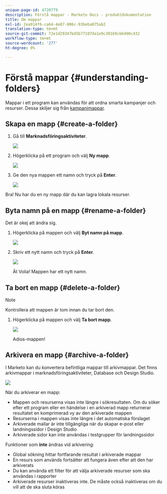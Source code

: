 ```yaml
---
unique-page-id: 4720779
description: Förstå mappar - Marketo Docs - produktdokumentation
title: Om mappar
exl-id: 2ea914f6-ca64-4e87-806c-93beba075ab2
translation-type: tm+mt
source-git-commit: 72e1d29347bd5b77107da1e9c30169cb6490c432
workflow-type: tm+mt
source-wordcount: '277'
ht-degree: 0%

---
```


# Förstå mappar {#understanding-folders}

Mappar i ett program kan användas för att ordna smarta kampanjer och resurser. Dessa skiljer sig från [kampanjmappar](/help/marketo/product-docs/core-marketo-concepts/miscellaneous/create-new-campaign-folder.md).

## Skapa en mapp {#create-a-folder}

1. Gå till **Marknadsföringsaktiviteter**.

   ![](assets/ma.png)

1. Högerklicka på ett program och välj **Ny mapp**.

   ![](assets/image2015-4-20-18-3a45-3a14.png)

1. Ge den nya mappen ett namn och tryck på **Enter**.

   ![](assets/image2015-4-20-18-3a46-3a57.png)

Bra! Nu har du en ny mapp där du kan lagra lokala resurser.

## Byta namn på en mapp {#rename-a-folder}

Det är okej att ändra sig.

1. Högerklicka på mappen och välj **Byt namn på mapp**.

   ![](assets/image2015-4-20-18-3a49-3a10.png)

1. Skriv ett nytt namn och tryck på **Enter**.

   ![](assets/image2015-4-20-18-3a52-3a30.png)

   Ät Volia! Mappen har ett nytt namn.

## Ta bort en mapp {#delete-a-folder}

>[!NOTE]
>
>Kontrollera att mappen är tom innan du tar bort den.

1. Högerklicka på mappen och välj **Ta bort mapp**.

   ![](assets/image2015-4-20-18-3a55-3a51.png)

   Adios-mappen!

## Arkivera en mapp {#archive-a-folder}

I Marketo kan du konvertera befintliga mappar till arkivmappar. Det finns arkivmappar i marknadsföringsaktiviteter, Database och Design Studio.

![](assets/image2015-4-20-19-3a3-3a46.png)

När du arkiverar en mapp:

* Mappen och resurserna visas inte längre i sökresultaten. Om du söker efter ett program eller en händelse i en arkiverad mapp returnerar resultatet en komprimerad vy av den arkiverade mappen
* Resurserna i mappen visas inte längre i det automatiska förslaget
* Arkiverade mallar är inte tillgängliga när du skapar e-post eller landningssidor i Design Studio
* Arkiverade sidor kan inte användas i testgrupper för landningssidor

Funktioner som **inte** ändras vid arkivering:

* Global sökning hittar fortfarande resultat i arkiverade mappar
* En resurs som används fortsätter att fungera även efter att den har arkiverats
* Du kan använda ett filter för att välja arkiverade resurser som ska användas i rapporter
* Arkiverade resurser inaktiveras inte. De måste också inaktiveras om du vill att de ska sluta köras
